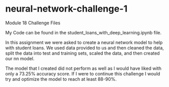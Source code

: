 # neural-network-challenge-1
Module 18 Challenge Files 

My Code can be found in the student_loans_with_deep_learning.ipynb file.  

In this assignment we were asked to create a neural network model to help with student loans. We used data provided to us and then cleaned the data, split the data into test and training sets, scaled the data, and then created our nn model. 

The model that I created did not perform as well as I would have liked with only a 73.25% accuracy score. If I were to continue this challenge I would try and optimize the model to reach at least 88-90%. 
